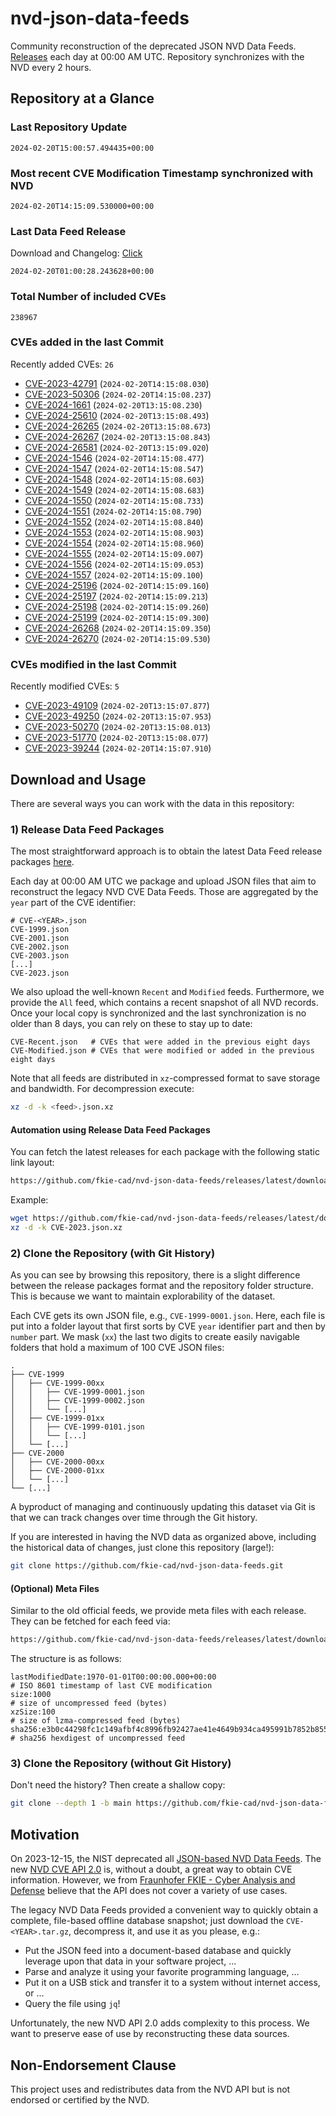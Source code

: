 # nvd-json-data-feeds

Community reconstruction of the deprecated JSON NVD Data Feeds. 
[Releases](https://github.com/fkie-cad/nvd-json-data-feeds/releases/latest) each day at 00:00 AM UTC.
Repository synchronizes with the NVD every 2 hours.

## Repository at a Glance

### Last Repository Update

```plain
2024-02-20T15:00:57.494435+00:00
```

### Most recent CVE Modification Timestamp synchronized with NVD

```plain
2024-02-20T14:15:09.530000+00:00
```

### Last Data Feed Release

Download and Changelog: [Click](https://github.com/fkie-cad/nvd-json-data-feeds/releases/latest)

```plain
2024-02-20T01:00:28.243628+00:00
```

### Total Number of included CVEs

```plain
238967
```

### CVEs added in the last Commit

Recently added CVEs: `26`

* [CVE-2023-42791](CVE-2023/CVE-2023-427xx/CVE-2023-42791.json) (`2024-02-20T14:15:08.030`)
* [CVE-2023-50306](CVE-2023/CVE-2023-503xx/CVE-2023-50306.json) (`2024-02-20T14:15:08.237`)
* [CVE-2024-1661](CVE-2024/CVE-2024-16xx/CVE-2024-1661.json) (`2024-02-20T13:15:08.230`)
* [CVE-2024-25610](CVE-2024/CVE-2024-256xx/CVE-2024-25610.json) (`2024-02-20T13:15:08.493`)
* [CVE-2024-26265](CVE-2024/CVE-2024-262xx/CVE-2024-26265.json) (`2024-02-20T13:15:08.673`)
* [CVE-2024-26267](CVE-2024/CVE-2024-262xx/CVE-2024-26267.json) (`2024-02-20T13:15:08.843`)
* [CVE-2024-26581](CVE-2024/CVE-2024-265xx/CVE-2024-26581.json) (`2024-02-20T13:15:09.020`)
* [CVE-2024-1546](CVE-2024/CVE-2024-15xx/CVE-2024-1546.json) (`2024-02-20T14:15:08.477`)
* [CVE-2024-1547](CVE-2024/CVE-2024-15xx/CVE-2024-1547.json) (`2024-02-20T14:15:08.547`)
* [CVE-2024-1548](CVE-2024/CVE-2024-15xx/CVE-2024-1548.json) (`2024-02-20T14:15:08.603`)
* [CVE-2024-1549](CVE-2024/CVE-2024-15xx/CVE-2024-1549.json) (`2024-02-20T14:15:08.683`)
* [CVE-2024-1550](CVE-2024/CVE-2024-15xx/CVE-2024-1550.json) (`2024-02-20T14:15:08.733`)
* [CVE-2024-1551](CVE-2024/CVE-2024-15xx/CVE-2024-1551.json) (`2024-02-20T14:15:08.790`)
* [CVE-2024-1552](CVE-2024/CVE-2024-15xx/CVE-2024-1552.json) (`2024-02-20T14:15:08.840`)
* [CVE-2024-1553](CVE-2024/CVE-2024-15xx/CVE-2024-1553.json) (`2024-02-20T14:15:08.903`)
* [CVE-2024-1554](CVE-2024/CVE-2024-15xx/CVE-2024-1554.json) (`2024-02-20T14:15:08.960`)
* [CVE-2024-1555](CVE-2024/CVE-2024-15xx/CVE-2024-1555.json) (`2024-02-20T14:15:09.007`)
* [CVE-2024-1556](CVE-2024/CVE-2024-15xx/CVE-2024-1556.json) (`2024-02-20T14:15:09.053`)
* [CVE-2024-1557](CVE-2024/CVE-2024-15xx/CVE-2024-1557.json) (`2024-02-20T14:15:09.100`)
* [CVE-2024-25196](CVE-2024/CVE-2024-251xx/CVE-2024-25196.json) (`2024-02-20T14:15:09.160`)
* [CVE-2024-25197](CVE-2024/CVE-2024-251xx/CVE-2024-25197.json) (`2024-02-20T14:15:09.213`)
* [CVE-2024-25198](CVE-2024/CVE-2024-251xx/CVE-2024-25198.json) (`2024-02-20T14:15:09.260`)
* [CVE-2024-25199](CVE-2024/CVE-2024-251xx/CVE-2024-25199.json) (`2024-02-20T14:15:09.300`)
* [CVE-2024-26268](CVE-2024/CVE-2024-262xx/CVE-2024-26268.json) (`2024-02-20T14:15:09.350`)
* [CVE-2024-26270](CVE-2024/CVE-2024-262xx/CVE-2024-26270.json) (`2024-02-20T14:15:09.530`)


### CVEs modified in the last Commit

Recently modified CVEs: `5`

* [CVE-2023-49109](CVE-2023/CVE-2023-491xx/CVE-2023-49109.json) (`2024-02-20T13:15:07.877`)
* [CVE-2023-49250](CVE-2023/CVE-2023-492xx/CVE-2023-49250.json) (`2024-02-20T13:15:07.953`)
* [CVE-2023-50270](CVE-2023/CVE-2023-502xx/CVE-2023-50270.json) (`2024-02-20T13:15:08.013`)
* [CVE-2023-51770](CVE-2023/CVE-2023-517xx/CVE-2023-51770.json) (`2024-02-20T13:15:08.077`)
* [CVE-2023-39244](CVE-2023/CVE-2023-392xx/CVE-2023-39244.json) (`2024-02-20T14:15:07.910`)


## Download and Usage

There are several ways you can work with the data in this repository:

### 1) Release Data Feed Packages

The most straightforward approach is to obtain the latest Data Feed release packages [here](https://github.com/fkie-cad/nvd-json-data-feeds/releases/latest).

Each day at 00:00 AM UTC we package and upload JSON files that aim to reconstruct the legacy NVD CVE Data Feeds.
Those are aggregated by the `year` part of the CVE identifier:

```
# CVE-<YEAR>.json
CVE-1999.json
CVE-2001.json
CVE-2002.json
CVE-2003.json
[...]
CVE-2023.json
```

We also upload the well-known `Recent` and `Modified` feeds.
Furthermore, we provide the `All` feed, which contains a recent snapshot of all NVD records.
Once your local copy is synchronized and the last synchronization is no older than 8 days, you can rely on these to stay up to date:

```plain
CVE-Recent.json   # CVEs that were added in the previous eight days
CVE-Modified.json # CVEs that were modified or added in the previous eight days
```

Note that all feeds are distributed in `xz`-compressed format to save storage and bandwidth.
For decompression execute:

```sh
xz -d -k <feed>.json.xz
```


#### Automation using Release Data Feed Packages

You can fetch the latest releases for each package with the following static link layout:

```sh
https://github.com/fkie-cad/nvd-json-data-feeds/releases/latest/download/CVE-<YEAR>.json.xz
```

Example:

```sh
wget https://github.com/fkie-cad/nvd-json-data-feeds/releases/latest/download/CVE-2023.json.xz
xz -d -k CVE-2023.json.xz
```



### 2) Clone the Repository (with Git History)

As you can see by browsing this repository, there is a slight difference between the release packages format and the repository folder structure.
This is because we want to maintain explorability of the dataset.

Each CVE gets its own JSON file, e.g., `CVE-1999-0001.json`.
Here, each file is put into a folder layout that first sorts by CVE `year` identifier part and then by `number` part.
We mask (`xx`) the last two digits to create easily navigable folders that hold a maximum of 100 CVE JSON files:

```plain
.
├── CVE-1999
│   ├── CVE-1999-00xx
│   │   ├── CVE-1999-0001.json
│   │   ├── CVE-1999-0002.json
│   │   └── [...]
│   ├── CVE-1999-01xx
│   │   ├── CVE-1999-0101.json
│   │   └── [...]
│   └── [...]
├── CVE-2000
│   ├── CVE-2000-00xx
│   ├── CVE-2000-01xx
│   └── [...]
└── [...]
```

A byproduct of managing and continuously updating this dataset via Git is that we can track changes over time through the Git history.

If you are interested in having the NVD data as organized above, including the historical data of changes, just clone this repository (large!):

```sh
git clone https://github.com/fkie-cad/nvd-json-data-feeds.git
```

#### (Optional) Meta Files

Similar to the old official feeds, we provide meta files with each release. They can be fetched for each feed via:

```sh
https://github.com/fkie-cad/nvd-json-data-feeds/releases/latest/download/CVE-<YEAR>.meta
```

The structure is as follows:

```plain
lastModifiedDate:1970-01-01T00:00:00.000+00:00                          # ISO 8601 timestamp of last CVE modification
size:1000                                                               # size of uncompressed feed (bytes)
xzSize:100                                                              # size of lzma-compressed feed (bytes)
sha256:e3b0c44298fc1c149afbf4c8996fb92427ae41e4649b934ca495991b7852b855 # sha256 hexdigest of uncompressed feed
```


### 3) Clone the Repository (without Git History)

Don't need the history? Then create a shallow copy:

```sh
git clone --depth 1 -b main https://github.com/fkie-cad/nvd-json-data-feeds.git
```

## Motivation

On 2023-12-15, the NIST deprecated all [JSON-based NVD Data Feeds](https://nvd.nist.gov/vuln/data-feeds#divRetirementBanner-1).
The new [NVD CVE API 2.0](https://nvd.nist.gov/developers/vulnerabilities) is, without a doubt, a great way to obtain CVE information.
However, we from [Fraunhofer FKIE - Cyber Analysis and Defense](https://www.fkie.fraunhofer.de/en/departments/cad.html) believe that the API does not cover a variety of use cases.

The legacy NVD Data Feeds provided a convenient way to quickly obtain a complete, file-based offline database snapshot; just download the `CVE-<YEAR>.tar.gz`, decompress it, and use it as you please, e.g.:

* Put the JSON feed into a document-based database and quickly leverage upon that data in your software project, ...
* Parse and analyze it using your favorite programming language, ...
* Put it on a USB stick and transfer it to a system without internet access, or ...
* Query the file using `jq`!

Unfortunately, the new NVD API 2.0 adds complexity to this process.
We want to preserve ease of use by reconstructing these data sources.

## Non-Endorsement Clause

This project uses and redistributes data from the NVD API but is not endorsed or certified by the NVD.